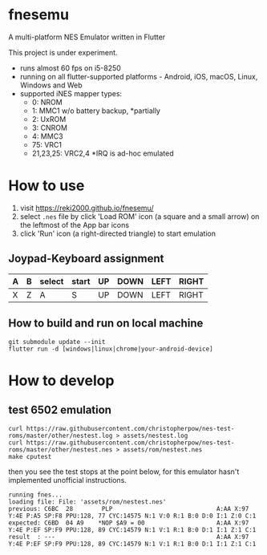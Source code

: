 # fnesemu

A multi-platform NES Emulator written in Flutter

This project is under experiment.

- runs almost 60 fps on i5-8250
- running on all flutter-supported platforms - Android, iOS, macOS, Linux, Windows and Web
- supported iNES mapper types:
    - 0: NROM
    - 1: MMC1 w/o battery backup, *partially 
    - 2: UxROM
    - 3: CNROM
    - 4: MMC3
    - 75: VRC1
    - 21,23,25: VRC2,4 *IRQ is ad-hoc emulated

# How to use 

1. visit https://reki2000.github.io/fnesemu/
1. select `.nes` file by click 'Load ROM' icon (a square and a small arrow) on the leftmost of the App bar icons
1. click 'Run' icon (a right-directed triangle) to start emulation

## Joypad-Keyboard assignment

| A | B | select | start | UP | DOWN | LEFT | RIGHT |
|---|---|--------|-------|----|------|------|------|
| X | Z | A | S | UP | DOWN | LEFT | RIGHT |

## How to build and run on local machine

```
git submodule update --init
flutter run -d [windows|linux|chrome|your-android-device]
```

# How to develop


## test 6502 emulation

```
curl https://raw.githubusercontent.com/christopherpow/nes-test-roms/master/other/nestest.log > assets/nestest.log
curl https://raw.githubusercontent.com/christopherpow/nes-test-roms/master/other/nestest.nes > assets/rom/nestest.nes
make cputest
```

then you see the test stops at the point below, for this emulator hasn't implemented unofficial instructions.

```
running fnes...
loading file: File: 'assets/rom/nestest.nes'
previous: C6BC  28        PLP                             A:AA X:97 Y:4E P:A5 SP:F8 PPU:128, 77 CYC:14575 N:1 V:0 R:1 B:0 D:0 I:1 Z:0 C:1 
expected: C6BD  04 A9    *NOP $A9 = 00                    A:AA X:97 Y:4E P:EF SP:F9 PPU:128, 89 CYC:14579 N:1 V:1 R:1 B:0 D:1 I:1 Z:1 C:1 
result  : ---                                             A:AA X:97 Y:4E P:EF SP:F9 PPU:128, 89 CYC:14579 N:1 V:1 R:1 B:0 D:1 I:1 Z:1 C:1 
```


